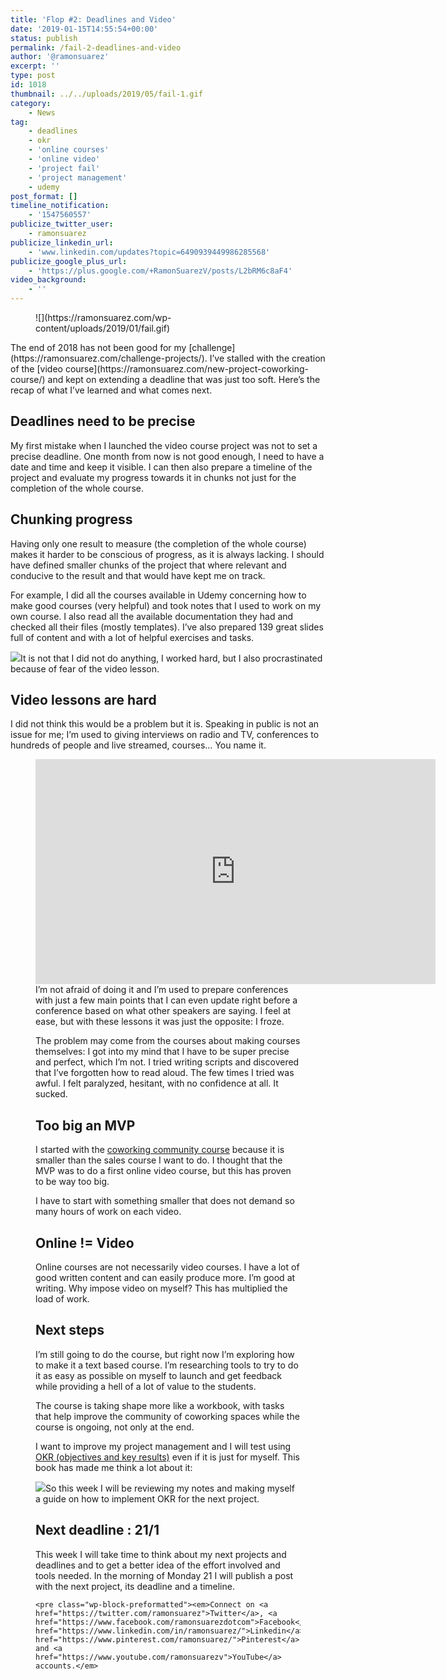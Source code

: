 ```yaml
---
title: 'Flop #2: Deadlines and Video'
date: '2019-01-15T14:55:54+00:00'
status: publish
permalink: /fail-2-deadlines-and-video
author: '@ramonsuarez'
excerpt: ''
type: post
id: 1018
thumbnail: ../../uploads/2019/05/fail-1.gif
category:
    - News
tag:
    - deadlines
    - okr
    - 'online courses'
    - 'online video'
    - 'project fail'
    - 'project management'
    - udemy
post_format: []
timeline_notification:
    - '1547560557'
publicize_twitter_user:
    - ramonsuarez
publicize_linkedin_url:
    - 'www.linkedin.com/updates?topic=6490939449986285568'
publicize_google_plus_url:
    - 'https://plus.google.com/+RamonSuarezV/posts/L2bRM6c8aF4'
video_background:
    - ''
---
```

<div class="wp-block-image"><figure class="aligncenter">![](https://ramonsuarez.com/wp-content/uploads/2019/01/fail.gif)</div>The end of 2018 has not been good for my [challenge](https://ramonsuarez.com/challenge-projects/). I’ve stalled with the creation of the [video course](https://ramonsuarez.com/new-project-coworking-course/) and kept on extending a deadline that was just too soft. Here’s the recap of what I’ve learned and what comes next.

Deadlines need to be precise
----------------------------

My first mistake when I launched the video course project was not to set a precise deadline. One month from now is not good enough, I need to have a date and time and keep it visible. I can then also prepare a timeline of the project and evaluate my progress towards it in chunks not just for the completion of the whole course.

Chunking progress
-----------------

Having only one result to measure (the completion of the whole course) makes it harder to be conscious of progress, as it is always lacking. I should have defined smaller chunks of the project that where relevant and conducive to the result and that would have kept me on track.

For example, I did all the courses available in Udemy concerning how to make good courses (very helpful) and took notes that I used to work on my own course. I also read all the available documentation they had and checked all their files (mostly templates). I’ve also prepared 139 great slides full of content and with a lot of helpful exercises and tasks.

![](https://ramonsuarez.com/wp-content/uploads/2019/01/slides-coworking-course.png)It is not that I did not do anything, I worked hard, but I also procrastinated because of fear of the video lesson.

Video lessons are hard
----------------------

I did not think this would be a problem but it is. Speaking in public is not an issue for me; I’m used to giving interviews on radio and TV, conferences to hundreds of people and live streamed, courses… You name it.

<figure class="wp-block-embed-youtube wp-block-embed is-type-video is-provider-youtube wp-embed-aspect-16-9 wp-has-aspect-ratio"><div class="wp-block-embed__wrapper"><span class="embed-youtube" style="text-align:center; display: block;"><iframe allowfullscreen="true" class="youtube-player" height="360" loading="lazy" sandbox="allow-scripts allow-same-origin allow-popups allow-presentation" src="https://www.youtube.com/embed/sYqqrr5bFEo?version=3&rel=1&showsearch=0&showinfo=1&iv_load_policy=1&fs=1&hl=en-US&autohide=2&wmode=transparent" style="border:0;" width="640"></iframe></span></div>I’m not afraid of doing it and I’m used to prepare conferences with just a few main points that I can even update right before a conference based on what other speakers are saying. I feel at ease, but with these lessons it was just the opposite: I froze.

The problem may come from the courses about making courses themselves: I got into my mind that I have to be super precise and perfect, which I’m not. I tried writing scripts and discovered that I’ve forgotten how to read aloud. The few times I tried was awful. I felt paralyzed, hesitant, with no confidence at all. It sucked.

Too big an MVP
--------------

I started with the [coworking community course](https://www.coworkinghandbook.com/coworking-community-course-draft/) because it is smaller than the sales course I want to do. I thought that the MVP was to do a first online video course, but this has proven to be way too big.

I have to start with something smaller that does not demand so many hours of work on each video.

Online != Video
---------------

Online courses are not necessarily video courses. I have a lot of good written content and can easily produce more. I’m good at writing. Why impose video on myself? This has multiplied the load of work.

Next steps
----------

I’m still going to do the course, but right now I’m exploring how to make it a text based course. I’m researching tools to try to do it as easy as possible on myself to launch and get feedback while providing a hell of a lot of value to the students.

The course is taking shape more like a workbook, with tasks that help improve the community of coworking spaces while the course is ongoing, not only at the end.

I want to improve my project management and I will test using [OKR (objectives and key results)](https://amzn.to/2ssdiKh) even if it is just for myself. This book has made me think a lot about it:

[![](https://ramonsuarez.com/wp-content/uploads/2019/01/measure-what-matters-okr.jpg)](https://amzn.to/2ssdiKh)So this week I will be reviewing my notes and making myself a guide on how to implement OKR for the next project.

Next deadline : 21/1
--------------------

This week I will take time to think about my next projects and deadlines and to get a better idea of the effort involved and tools needed. In the morning of Monday 21 I will publish a post with the next project, its deadline and a timeline.

```
<pre class="wp-block-preformatted"><em>Connect on <a href="https://twitter.com/ramonsuarez">Twitter</a>, <a href="https://www.facebook.com/ramonsuarezdotcom">Facebook</a>, <a href="https://www.linkedin.com/in/ramonsuarez/">Linkedin</a>, <a href="https://www.pinterest.com/ramonsuarez/">Pinterest</a>, and <a href="https://www.youtube.com/ramonsuarezv">YouTube</a> accounts.</em>
```